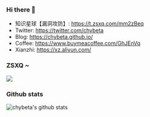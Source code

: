 ### Hi there 👋
- 知识星球【漏洞攻防】: https://t.zsxq.com/mm2zBeq
- Twitter: https://twitter.com/chybeta
- Blog: https://chybeta.github.io/
- Coffee: https://www.buymeacoffee.com/GhJEnVq
- Xianzhi: https://xz.aliyun.com/


### ZSXQ ~
![](https://github.com/CHYbeta/Web-Security-Learning/blob/master/zsxq_ldgf.png)

### Github stats

![chybeta's github stats](https://github-readme-stats.vercel.app/api?username=chybeta&count_private=true&show_icons=true)

